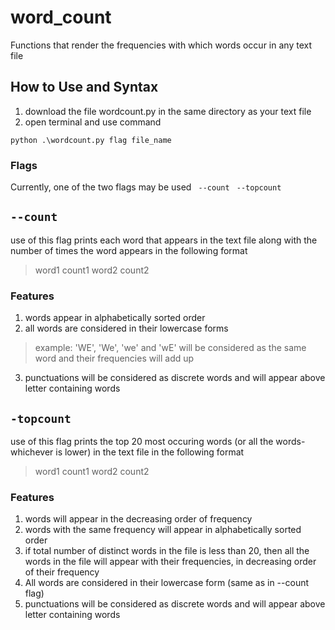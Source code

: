 # word_count
Functions that render the frequencies with which words occur in any text file 

## How to Use and Syntax
1. download the file wordcount.py in the same directory as your text file
2. open terminal and use command

```
python .\wordcount.py flag file_name
```

### Flags
Currently, one of the two flags may be used
` --count` 
` --topcount`
    

## `--count`
use of this flag prints each word that appears in the text file along with the number of times the word appears in the following format

> word1 count1
> word2 count2

### Features

1. words appear in alphabetically sorted order
2. all words are considered in their lowercase forms
>example: 'WE', 'We', 'we' and 'wE' will be considered as the same word and their frequencies will add up
3. punctuations will be considered as discrete words and will appear above letter containing words

## `-topcount`
use of this flag prints the top 20 most occuring words (or all the words- whichever is lower) in the text file in the following format

> word1 count1
> word2 count2

### Features

1. words will appear in the decreasing order of frequency
2. words with the same frequency will appear in alphabetically sorted order
3. if total number of distinct words in the file is less than 20, then all the words in the file will appear with their frequencies, in decreasing order of their frequency
4. All words are considered in their lowercase form (same as in --count flag)
5. punctuations will be considered as discrete words and will appear above letter containing words
